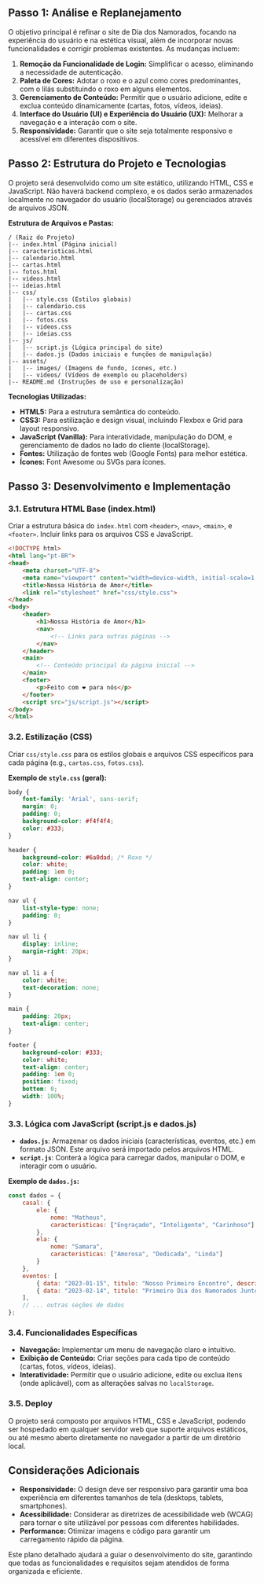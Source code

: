 ## Passo 1: Análise e Replanejamento

O objetivo principal é refinar o site de Dia dos Namorados, focando na experiência do usuário e na estética visual, além de incorporar novas funcionalidades e corrigir problemas existentes. As mudanças incluem:

1.  **Remoção da Funcionalidade de Login:** Simplificar o acesso, eliminando a necessidade de autenticação.
2.  **Paleta de Cores:** Adotar o roxo e o azul como cores predominantes, com o lilás substituindo o roxo em alguns elementos.
3.  **Gerenciamento de Conteúdo:** Permitir que o usuário adicione, edite e exclua conteúdo dinamicamente (cartas, fotos, vídeos, ideias).
4.  **Interface do Usuário (UI) e Experiência do Usuário (UX):** Melhorar a navegação e a interação com o site.
5.  **Responsividade:** Garantir que o site seja totalmente responsivo e acessível em diferentes dispositivos.

## Passo 2: Estrutura do Projeto e Tecnologias

O projeto será desenvolvido como um site estático, utilizando HTML, CSS e JavaScript. Não haverá backend complexo, e os dados serão armazenados localmente no navegador do usuário (localStorage) ou gerenciados através de arquivos JSON.

**Estrutura de Arquivos e Pastas:**

```
/ (Raiz do Projeto)
|-- index.html (Página inicial)
|-- caracteristicas.html
|-- calendario.html
|-- cartas.html
|-- fotos.html
|-- videos.html
|-- ideias.html
|-- css/
|   |-- style.css (Estilos globais)
|   |-- calendario.css
|   |-- cartas.css
|   |-- fotos.css
|   |-- videos.css
|   |-- ideias.css
|-- js/
|   |-- script.js (Lógica principal do site)
|   |-- dados.js (Dados iniciais e funções de manipulação)
|-- assets/
|   |-- images/ (Imagens de fundo, ícones, etc.)
|   |-- videos/ (Vídeos de exemplo ou placeholders)
|-- README.md (Instruções de uso e personalização)
```

**Tecnologias Utilizadas:**

*   **HTML5:** Para a estrutura semântica do conteúdo.
*   **CSS3:** Para estilização e design visual, incluindo Flexbox e Grid para layout responsivo.
*   **JavaScript (Vanilla):** Para interatividade, manipulação do DOM, e gerenciamento de dados no lado do cliente (localStorage).
*   **Fontes:** Utilização de fontes web (Google Fonts) para melhor estética.
*   **Ícones:** Font Awesome ou SVGs para ícones.

## Passo 3: Desenvolvimento e Implementação

### 3.1. Estrutura HTML Base (index.html)

Criar a estrutura básica do `index.html` com `<header>`, `<nav>`, `<main>`, e `<footer>`. Incluir links para os arquivos CSS e JavaScript.

```html
<!DOCTYPE html>
<html lang="pt-BR">
<head>
    <meta charset="UTF-8">
    <meta name="viewport" content="width=device-width, initial-scale=1.0">
    <title>Nossa História de Amor</title>
    <link rel="stylesheet" href="css/style.css">
</head>
<body>
    <header>
        <h1>Nossa História de Amor</h1>
        <nav>
            <!-- Links para outras páginas -->
        </nav>
    </header>
    <main>
        <!-- Conteúdo principal da página inicial -->
    </main>
    <footer>
        <p>Feito com ❤️ para nós</p>
    </footer>
    <script src="js/script.js"></script>
</body>
</html>
```

### 3.2. Estilização (CSS)

Criar `css/style.css` para os estilos globais e arquivos CSS específicos para cada página (e.g., `cartas.css`, `fotos.css`).

**Exemplo de `style.css` (geral):**

```css
body {
    font-family: 'Arial', sans-serif;
    margin: 0;
    padding: 0;
    background-color: #f4f4f4;
    color: #333;
}

header {
    background-color: #6a0dad; /* Roxo */
    color: white;
    padding: 1em 0;
    text-align: center;
}

nav ul {
    list-style-type: none;
    padding: 0;
}

nav ul li {
    display: inline;
    margin-right: 20px;
}

nav ul li a {
    color: white;
    text-decoration: none;
}

main {
    padding: 20px;
    text-align: center;
}

footer {
    background-color: #333;
    color: white;
    text-align: center;
    padding: 1em 0;
    position: fixed;
    bottom: 0;
    width: 100%;
}
```

### 3.3. Lógica com JavaScript (script.js e dados.js)

*   **`dados.js`**: Armazenar os dados iniciais (características, eventos, etc.) em formato JSON. Este arquivo será importado pelos arquivos HTML.
*   **`script.js`**: Conterá a lógica para carregar dados, manipular o DOM, e interagir com o usuário.

**Exemplo de `dados.js`:**

```javascript
const dados = {
    casal: {
        ele: {
            nome: "Matheus",
            caracteristicas: ["Engraçado", "Inteligente", "Carinhoso"]
        },
        ela: {
            nome: "Samara",
            caracteristicas: ["Amorosa", "Dedicada", "Linda"]
        }
    },
    eventos: [
        { data: "2023-01-15", titulo: "Nosso Primeiro Encontro", descricao: "Foi um dia inesquecível..." },
        { data: "2023-02-14", titulo: "Primeiro Dia dos Namorados Juntos", descricao: "Celebramos nosso amor..." }
    ],
    // ... outras seções de dados
};
```

### 3.4. Funcionalidades Específicas

*   **Navegação:** Implementar um menu de navegação claro e intuitivo.
*   **Exibição de Conteúdo:** Criar seções para cada tipo de conteúdo (cartas, fotos, vídeos, ideias).
*   **Interatividade:** Permitir que o usuário adicione, edite ou exclua itens (onde aplicável), com as alterações salvas no `localStorage`.

### 3.5. Deploy

O projeto será composto por arquivos HTML, CSS e JavaScript, podendo ser hospedado em qualquer servidor web que suporte arquivos estáticos, ou até mesmo aberto diretamente no navegador a partir de um diretório local.

## Considerações Adicionais

*   **Responsividade:** O design deve ser responsivo para garantir uma boa experiência em diferentes tamanhos de tela (desktops, tablets, smartphones).
*   **Acessibilidade:** Considerar as diretrizes de acessibilidade web (WCAG) para tornar o site utilizável por pessoas com diferentes habilidades.
*   **Performance:** Otimizar imagens e código para garantir um carregamento rápido da página.

Este plano detalhado ajudará a guiar o desenvolvimento do site, garantindo que todas as funcionalidades e requisitos sejam atendidos de forma organizada e eficiente.
